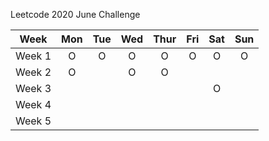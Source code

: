 Leetcode 2020 June Challenge

|Week|Mon|Tue|Wed|Thur|Fri|Sat|Sun|  
|:---:|:---:|:---:|:---:|:---:|:---:|:---:|:---:|
|Week 1| O | O | O | O | O | O | O |
|Week 2| O |  | O | O |  |  |  |
|Week 3|  |  |  |  |  | O |  |
|Week 4|  |  |  |  |  |  |  |
|Week 5|  |  |
